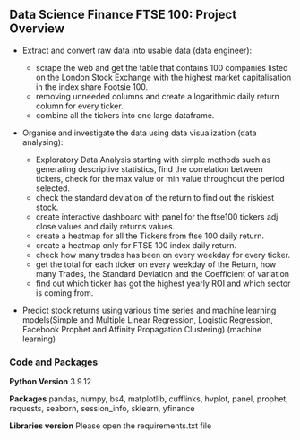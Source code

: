 ## Data Science Finance FTSE 100: Project Overview


* Extract and convert raw data into usable data (data engineer):
  - scrape the web and get the table that contains 100 companies listed on the London Stock Exchange with the highest market capitalisation in the index share Footsie 100.
  - removing unneeded columns and create a logarithmic daily return column for every ticker.
  - combine all the tickers into one large dataframe.
  
* Organise and investigate the data using data visualization (data analysing):
  - Exploratory Data Analysis starting with simple methods such as generating descriptive statistics, find the correlation between tickers, check for the max value or min value throughout the period selected.
  - check the standard deviation of the return to find out the riskiest stock.
  - create interactive dashboard with panel for the ftse100 tickers adj close values and daily returns values.
  - create a heatmap for all the Tickers from ftse 100 daily return.
  - create a heatmap only for FTSE 100 index daily return.
  - check how many trades has been on every weekday for every ticker.
  - get the total for each ticker on every weekday of the Return, how many Trades, the Standard Deviation and the Coefficient of variation
  - find out which ticker has got the highest yearly ROI and which sector is coming from.

* Predict stock returns using various time series and machine learning models(Simple and Multiple Linear Regression, Logistic Regression, Facebook Prophet and Affinity Propagation Clustering) (machine learning)


### Code and Packages
**Python Version** 3.9.12

**Packages** pandas, numpy, bs4, matplotlib, cufflinks, hvplot, panel, prophet, requests, seaborn, session_info, sklearn, yfinance

**Libraries version** Please open the requirements.txt file

